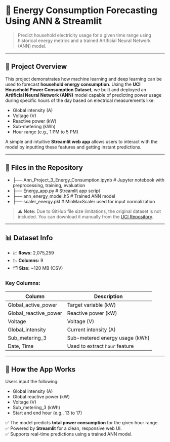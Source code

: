 # 🔌 Energy Consumption Forecasting Using ANN & Streamlit

> Predict household electricity usage for a given time range using historical energy metrics and a trained Artificial Neural Network (ANN) model.

---

## 📘 Project Overview

This project demonstrates how machine learning and deep learning can be used to forecast **household energy consumption**. Using the **UCI Household Power Consumption Dataset**, we built and deployed an **Artificial Neural Network (ANN)** model capable of predicting power usage during specific hours of the day based on electrical measurements like:

- Global intensity (A)
- Voltage (V)
- Reactive power (kW)
- Sub-metering (kWh)
- Hour range (e.g., 1 PM to 5 PM)

A simple and intuitive **Streamlit web app** allows users to interact with the model by inputting these features and getting instant predictions.

---

## 🧾 Files in the Repository

- ├── Ann_Project_3_Energy_Consumption.ipynb # Jupyter notebook with preprocessing, training, evaluation
- ├── Energy_app.py # Streamlit app script
- ├── ann_energy_model.h5 # Trained ANN model
- ├── scaler_energy.pkl # MinMaxScaler used for input normalization


> ⚠️ **Note:** Due to GitHub file size limitations, the original dataset is not included. You can download it manually from the [UCI Repository](https://archive.ics.uci.edu/ml/datasets/individual+household+electric+power+consumption).

---

## 📊 Dataset Info

- 📈 **Rows:** 2,075,259  
- 📉 **Columns:** 9  
- 🗂️ **Size:** ~120 MB (CSV)

### Key Columns:
| Column | Description |
|--------|-------------|
| Global_active_power | Target variable (kW) |
| Global_reactive_power | Reactive power (kW) |
| Voltage | Voltage (V) |
| Global_intensity | Current intensity (A) |
| Sub_metering_3 | Sub-metered energy usage (kWh) |
| Date, Time | Used to extract `hour` feature |

---

## 🚀 How the App Works

Users input the following:
- Global intensity (A)
- Global reactive power (kW)
- Voltage (V)
- Sub_metering_3 (kWh)
- Start and end hour (e.g., 13 to 17)

✅ The model predicts **total power consumption** for the given hour range.  
✅ Powered by **Streamlit** for a clean, responsive web UI.  
✅ Supports real-time predictions using a trained ANN model.
